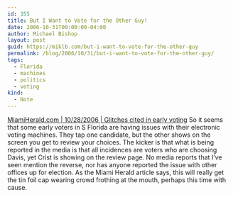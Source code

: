 ```yaml
---
id: 355
title: But I Want to Vote for the Other Guy!
date: 2006-10-31T00:00:00-04:00
author: Michael Bishop
layout: post
guid: https://miklb.com/but-i-want-to-vote-for-the-other-guy
permalink: /blog/2006/10/31/but-i-want-to-vote-for-the-other-guy/
tags:
  - Florida
  - machines
  - politics
  - voting
kind:
  - Note
---
```

<p><a href="http://www.miami.com/mld/miamiherald/news/local/states/florida/counties/broward_county/15869924.htm">MiamiHerald.com | 10/28/2006 | Glitches cited in early voting</a>
So it seems that some early voters in S Florida are having issues with their electronic voting machines.  They tap one candidate, but the other shows on the screen you get to review your choices.  The kicker is that what is being reported in the media is that all incidences are voters who are choosing Davis, yet Crist is showing on the review page.  No media reports that I’ve seen mention the reverse, nor has anyone reported the issue with other offices up for election.  As the Miami Herald article says, this will really get the tin foil cap wearing crowd frothing at the mouth, perhaps this time with cause.</p>